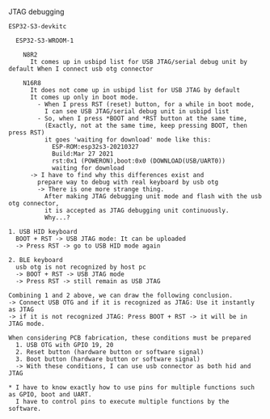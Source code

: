 JTAG debugging

    ESP32-S3-devkitc

      ESP32-S3-WROOM-1

        N8R2
          It comes up in usbipd list for USB JTAG/serial debug unit by default When I connect usb otg connector

        N16R8
          It does not come up in usbipd list for USB JTAG by default
          It comes up only in boot mode.
            - When I press RST (reset) button, for a while in boot mode,
              I can see USB JTAG/serial debug unit in usbipd list
            - So, when I press *BOOT and *RST button at the same time,
              (Exactly, not at the same time, keep pressing BOOT, then press RST)
              it goes 'waiting for download' mode like this:
                ESP-ROM:esp32s3-20210327
                Build:Mar 27 2021
                rst:0x1 (POWERON),boot:0x0 (DOWNLOAD(USB/UART0))
                waiting for download
          -> I have to find why this differences exist and
            prepare way to debug with real keyboard by usb otg
            -> There is one more strange thing.
              After making JTAG debugging unit mode and flash with the usb otg connector,
              it is accepted as JTAG debugging unit continuously.
              Why...?

    1. USB HID keyboard
      BOOT + RST -> USB JTAG mode: It can be uploaded
      -> Press RST -> go to USB HID mode again

    2. BLE keyboard
      usb otg is not recognized by host pc
      -> BOOT + RST -> USB JTAG mode
      -> Press RST -> still remain as USB JTAG

    Combining 1 and 2 above, we can draw the following conclusion.
    -> Connect USB OTG and if it is recognized as JTAG: Use it instantly as JTAG
    -> if it is not recognized JTAG: Press BOOT + RST -> it will be in JTAG mode.

    When considering PCB fabrication, these conditions must be prepared
      1. USB OTG with GPIO 19, 20
      2. Reset button (hardware button or software signal)
      3. Boot button (hardware button or software signal)
      -> With these conditions, I can use usb connector as both hid and JTAG

    * I have to know exactly how to use pins for multiple functions such as GPIO, boot and UART.
      I have to control pins to execute multiple functions by the software.